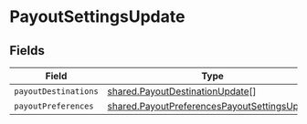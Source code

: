 # PayoutSettingsUpdate


## Fields

| Field                                                                                                               | Type                                                                                                                | Required                                                                                                            | Description                                                                                                         |
| ------------------------------------------------------------------------------------------------------------------- | ------------------------------------------------------------------------------------------------------------------- | ------------------------------------------------------------------------------------------------------------------- | ------------------------------------------------------------------------------------------------------------------- |
| `payoutDestinations`                                                                                                | [shared.PayoutDestinationUpdate](../../../sdk/models/shared/payoutdestinationupdate.md)[]                           | :heavy_minus_sign:                                                                                                  | N/A                                                                                                                 |
| `payoutPreferences`                                                                                                 | [shared.PayoutPreferencesPayoutSettingsUpdate](../../../sdk/models/shared/payoutpreferencespayoutsettingsupdate.md) | :heavy_minus_sign:                                                                                                  | N/A                                                                                                                 |